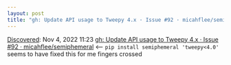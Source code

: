 ```yaml
---
layout: post
title: "gh: Update API usage to Tweepy 4.x · Issue #92 · micahflee/semiphemeral"
---
```

[Discovered](http://rolandtanglao.com/2020/07/29/p1-blogthis-checkvist-list-links-to-blog/): Nov 4, 2022 11:23 [gh: Update API usage to Tweepy 4.x · Issue #92 · micahflee/semiphemeral](https://github.com/micahflee/semiphemeral/issues/92) <-- `pip install semiphemeral 'tweepy<4.0'` seems to have fixed this for me fingers crossed
